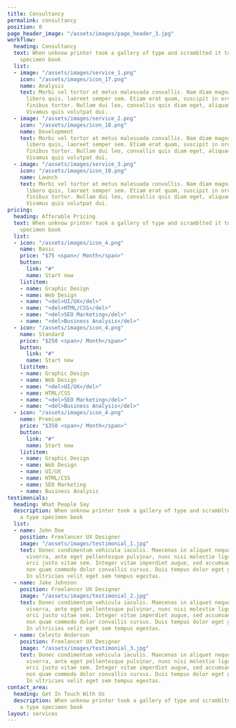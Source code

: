 ```yaml
---
title: Consultancy
permalink: consultancy
position: 0
page_header_image: "/assets/images/page_header_3.jpg"
workflow:
  heading: Consultancy
  text: When unknow printer took a gallery of type and scramblted it to make a type
    specimen book
  list:
  - image: "/assets/images/service_1.png"
    icon: "/assets/images/icon_17.png"
    name: Analysis
    text: Morbi vel tortor at metus malesuada convallis. Nam diam magna, laoreet ac
      libero quis, laoreet semper sem. Etiam erat quam, suscipit in orci ut, aliquet
      finibus tortor. Nullam dui leo, convallis quis diam eget, aliquam feugiat nunc.
      Vivamus quis volutpat dui.
  - image: "/assets/images/service_2.png"
    icon: "/assets/images/icon_18.png"
    name: Development
    text: Morbi vel tortor at metus malesuada convallis. Nam diam magna, laoreet ac
      libero quis, laoreet semper sem. Etiam erat quam, suscipit in orci ut, aliquet
      finibus tortor. Nullam dui leo, convallis quis diam eget, aliquam feugiat nunc.
      Vivamus quis volutpat dui.
  - image: "/assets/images/service_3.png"
    icon: "/assets/images/icon_19.png"
    name: Launch
    text: Morbi vel tortor at metus malesuada convallis. Nam diam magna, laoreet ac
      libero quis, laoreet semper sem. Etiam erat quam, suscipit in orci ut, aliquet
      finibus tortor. Nullam dui leo, convallis quis diam eget, aliquam feugiat nunc.
      Vivamus quis volutpat dui.
pricing:
  heading: Afforable Pricing
  text: When unknow printer took a gallery of type and scramblted it to make a type
    specimen book
  list:
  - icon: "/assets/images/icon_4.png"
    name: Basic
    price: "$75 <span>/ Month</span>"
    button:
      link: "#"
      name: Start now
    listitem:
    - name: Graphic Design
    - name: Web Design
    - name: "<del>UI/UX</del>"
    - name: "<del>HTML/CSS</del>"
    - name: "<del>SEO Marketing</del>"
    - name: "<del>Business Analysis</del>"
  - icon: "/assets/images/icon_4.png"
    name: Standard
    price: "$250 <span>/ Month</span>"
    button:
      link: "#"
      name: Start now
    listitem:
    - name: Graphic Design
    - name: Web Design
    - name: "<del>UI/UX</del>"
    - name: HTML/CSS
    - name: "<del>SEO Marketing</del>"
    - name: "<del>Business Analysis</del>"
  - icon: "/assets/images/icon_4.png"
    name: Premium
    price: "$350 <span>/ Month</span>"
    button:
      link: "#"
      name: Start now
    listitem:
    - name: Graphic Design
    - name: Web Design
    - name: UI/UX
    - name: HTML/CSS
    - name: SEO Marketing
    - name: Business Analysis
testimonials:
  heading: What People Say
  description: When unknow printer took a gallery of type and scramblted it to make
    a type specimen book
  list:
  - name: John Doe
    position: Freelancer UX Designer
    image: "/assets/images/testimonial_1.jpg"
    text: Donec condimentum vehicula iaculis. Maecenas in aliquet neque. Suspendisse
      viverra, ante eget pellentesque pulvinar, nunc nisi molestie ligula, vitae convallis
      orci justo vitae sem. Integer vitae imperdiet augue, sed accumsan diam. Etiam
      non quam commodo dolor convallis cursus. Duis tempus dolor eget gravida fringilla.
      In ultricies velit eget sem tempus egestas.
  - name: Jake Johnson
    position: Freelancer UX Designer
    image: "/assets/images/testimonial_2.jpg"
    text: Donec condimentum vehicula iaculis. Maecenas in aliquet neque. Suspendisse
      viverra, ante eget pellentesque pulvinar, nunc nisi molestie ligula, vitae convallis
      orci justo vitae sem. Integer vitae imperdiet augue, sed accumsan diam. Etiam
      non quam commodo dolor convallis cursus. Duis tempus dolor eget gravida fringilla.
      In ultricies velit eget sem tempus egestas.
  - name: Celesto Anderson
    position: Freelancer UX Designer
    image: "/assets/images/testimonial_3.jpg"
    text: Donec condimentum vehicula iaculis. Maecenas in aliquet neque. Suspendisse
      viverra, ante eget pellentesque pulvinar, nunc nisi molestie ligula, vitae convallis
      orci justo vitae sem. Integer vitae imperdiet augue, sed accumsan diam. Etiam
      non quam commodo dolor convallis cursus. Duis tempus dolor eget gravida fringilla.
      In ultricies velit eget sem tempus egestas.
contact_area:
  heading: Get In Touch With Us
  description: When unknow printer took a gallery of type and scramblted it to make
    a type specimen book
layout: services
---
```


